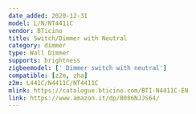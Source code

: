 ```yaml
---
date_added: 2020-12-31
model: L/N/NT4411C
vendor: BTicino
title: Switch/Dimmer with Neutral
category: dimmer
type: Wall Dimmer
supports: brightness
zigbeemodel: [' Dimmer switch with neutral']
compatible: [z2m, zha]
z2m: L441C/N4411C/NT4411C
mlink: https://catalogue.bticino.com/BTI-N4411C-EN
link: https://www.amazon.it/dp/B086NJJS64/
---
```

